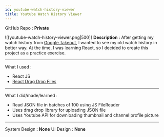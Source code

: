 ```yaml
---
id: youtube-watch-history-viewer
title: Youtube Watch History Viewer
---
```

GitHub Repo : **Private**

![[youtube-watch-history-viewer.png|500]]
**Description** : After getting my watch history from [Google Takeout](https://takeout.google.com), I wanted to see my old watch history in better way. At the time, I was learning React, so I decided to create this project as a practice exercise.

---
What I used :
- React JS
- [React Drag Drop Files](https://www.npmjs.com/package/react-drag-drop-files)
---
What I did/made/learned :
- Read JSON file in batches of 100 using JS FileReader
- Uses drag drop library for uploading JSON file
- Uses Youtube API for downloading thumbnail and channel profile picture
---
System Design : **None**
UI Design : **None**